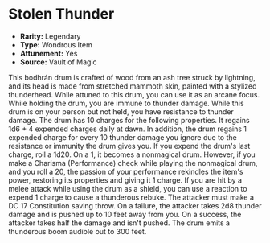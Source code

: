 # Stolen Thunder

- **Rarity:** Legendary
- **Type:** Wondrous Item
- **Attunement:** Yes
- **Source:** Vault of Magic

This bodhrán drum is crafted of wood from an ash tree struck by lightning, and its head is made from stretched mammoth skin, painted with a stylized thunderhead. While attuned to this drum, you can use it as an arcane focus. While holding the drum, you are immune to thunder damage. While this drum is on your person but not held, you have resistance to thunder damage. The drum has 10 charges for the following properties. It regains 1d6 + 4 expended charges daily at dawn. In addition, the drum regains 1 expended charge for every 10 thunder damage you ignore due to the resistance or immunity the drum gives you. If you expend the drum's last charge, roll a 1d20. On a 1, it becomes a nonmagical drum. However, if you make a Charisma (Performance) check while playing the nonmagical drum, and you roll a 20, the passion of your performance rekindles the item's power, restoring its properties and giving it 1 charge. If you are hit by a melee attack while using the drum as a shield, you can use a reaction to expend 1 charge to cause a thunderous rebuke. The attacker must make a DC 17 Constitution saving throw. On a failure, the attacker takes 2d8 thunder damage and is pushed up to 10 feet away from you. On a success, the attacker takes half the damage and isn't pushed. The drum emits a thunderous boom audible out to 300 feet.
